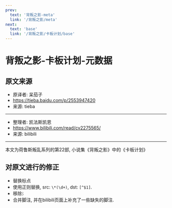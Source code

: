 ```yaml
---
prev:
  text: '背叛之影-meta'
  link: '/背叛之影/meta'
next:
  text: 'base'
  link: '/背叛之影/卡板计划/base'
---
```


# 背叛之影-卡板计划-元数据

## 原文来源

+ 原译者: 呆茄子
+ <https://tieba.baidu.com/p/2553947420>
+ 来源: tieba

--------

+ 整理者: 凯法斯凯恩
+ <https://www.bilibili.com/read/cv2275565/>
+ 来源: bilibili

--------

本文为荷鲁斯叛乱系列的第22部, 小说集《背叛之影》中的《卡板计划》

## 对原文进行的修正

+ 替换标点
+ 使用正则替换, src: `\*(\d+)`, dst: `[^$1]`.
+ 移除`氵`
+ 合并脚注, 并在bilibili页面上补充了一些缺失的脚注.
